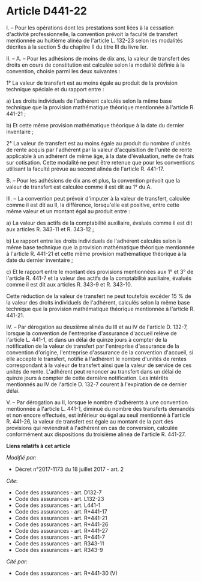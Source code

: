 # Article D441-22

I. – Pour les opérations dont les prestations sont liées à la cessation d'activité professionnelle, la convention prévoit la
faculté de transfert mentionnée au huitième alinéa de l'article L. 132-23 selon les modalités décrites à la section 5 du
chapitre II du titre III du livre Ier. 

II. – A. – Pour les adhésions de moins de dix ans, la valeur de transfert des droits en cours de constitution est calculée
selon la modalité définie à la convention, choisie parmi les deux suivantes : 

1° La valeur de transfert est au moins égale au produit de la provision technique spéciale et du rapport entre : 

a) Les droits individuels de l'adhérent calculés selon la même base technique que la provision mathématique théorique
mentionnée à l'article R. 441-21 ; 

b) Et cette même provision mathématique théorique à la date du dernier inventaire ; 

2° La valeur de transfert est au moins égale au produit du nombre d'unités de rente acquis par l'adhérent par la valeur
d'acquisition de l'unité de rente applicable à un adhérent de même âge, à la date d'évaluation, nette de frais sur
cotisation. Cette modalité ne peut être retenue que pour les conventions utilisant la faculté prévue au second alinéa de
l'article R. 441-17. 

B. – Pour les adhésions de dix ans et plus, la convention prévoit que la valeur de transfert est calculée comme il est dit au
1° du A. 

III. – La convention peut prévoir d'imputer à la valeur de transfert, calculée comme il est dit au II, la différence,
lorsqu'elle est positive, entre cette même valeur et un montant égal au produit entre : 

a) La valeur des actifs de la comptabilité auxiliaire, évalués comme il est dit aux articles R. 343-11 et R. 343-12 ; 

b) Le rapport entre les droits individuels de l'adhérent calculés selon la même base technique que la provision mathématique
théorique mentionnée à l'article R. 441-21 et cette même provision mathématique théorique à la date du dernier inventaire ; 

c) Et le rapport entre le montant des provisions mentionnées aux 1° et 3° de l'article R. 441-7 et la valeur des actifs de la
comptabilité auxiliaire, évalués comme il est dit aux articles R. 343-9 et R. 343-10. 

Cette réduction de la valeur de transfert ne peut toutefois excéder 15 % de la valeur des droits individuels de l'adhérent,
calculés selon la même base technique que la provision mathématique théorique mentionnée à l'article R. 441-21. 

IV. – Par dérogation au deuxième alinéa du III et au IV de l'article D. 132-7, lorsque la convention de l'entreprise
d'assurance d'accueil relève de l'article L. 441-1, et dans un délai de quinze jours à compter de la notification de la
valeur de transfert par l'entreprise d'assurance de la convention d'origine, l'entreprise d'assurance de la convention
d'accueil, si elle accepte le transfert, notifie à l'adhérent le nombre d'unités de rentes correspondant à la valeur de
transfert ainsi que la valeur de service de ces unités de rente. L'adhérent peut renoncer au transfert dans un délai de
quinze jours à compter de cette dernière notification. Les intérêts mentionnés au IV de l'article D. 132-7 courent à
l'expiration de ce dernier délai. 

V. – Par dérogation au II, lorsque le nombre d'adhérents à une convention mentionnée à l'article L. 441-1, diminué du nombre
des transferts demandés et non encore effectués, est inférieur ou égal au seuil mentionné à l'article R. 441-26, la valeur de
transfert est égale au montant de la part des provisions qui reviendrait à l'adhérent en cas de conversion, calculée
conformément aux dispositions du troisième alinéa de l'article R. 441-27.

**Liens relatifs à cet article**

_Modifié par_:

  - Décret n°2017-1173 du 18 juillet 2017 - art. 2

_Cite_:

  - Code des assurances - art. D132-7
  - Code des assurances - art. L132-23
  - Code des assurances - art. L441-1
  - Code des assurances - art. R*441-17
  - Code des assurances - art. R*441-21
  - Code des assurances - art. R*441-26
  - Code des assurances - art. R*441-27
  - Code des assurances - art. R*441-7
  - Code des assurances - art. R343-11
  - Code des assurances - art. R343-9

_Cité par_:

  - Code des assurances - art. R*441-30 (V)
